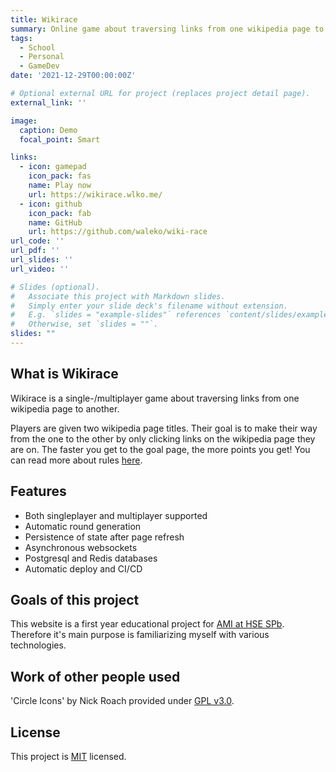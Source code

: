 ```yaml
---
title: Wikirace
summary: Online game about traversing links from one wikipedia page to another
tags:
  - School
  - Personal
  - GameDev
date: '2021-12-29T00:00:00Z'

# Optional external URL for project (replaces project detail page).
external_link: ''

image:
  caption: Demo
  focal_point: Smart

links:
  - icon: gamepad
    icon_pack: fas
    name: Play now
    url: https://wikirace.wlko.me/
  - icon: github
    icon_pack: fab
    name: GitHub
    url: https://github.com/waleko/wiki-race
url_code: ''
url_pdf: ''
url_slides: ''
url_video: ''

# Slides (optional).
#   Associate this project with Markdown slides.
#   Simply enter your slide deck's filename without extension.
#   E.g. `slides = "example-slides"` references `content/slides/example-slides.md`.
#   Otherwise, set `slides = ""`.
slides: ""
---
```


## What is Wikirace

Wikirace is a single-/multiplayer game about traversing links from one wikipedia page to another.

Players are given two wikipedia page titles. Their goal is to make their way from the one to the other by only clicking
links on the wikipedia page they are on. The faster you get to the goal page, the more points you get! 
You can read more about rules [here](https://en.wikipedia.org/wiki/Wikipedia:Wiki_Game).

## Features
* Both singleplayer and multiplayer supported
* Automatic round generation
* Persistence of state after page refresh 
* Asynchronous websockets
* Postgresql and Redis databases
* Automatic deploy and CI/CD

## Goals of this project
This website is a first year educational project for <a class="mylink" href="https://spb.hse.ru/en/ba/appmath/">AMI at HSE SPb</a>.
Therefore it's main purpose is familiarizing myself with various technologies.

## Work of other people used
'Circle Icons' by Nick Roach provided under [GPL v3.0](https://www.gnu.org/licenses/gpl-3.0.html).

## License
This project is [MIT](./LICENSE) licensed.
